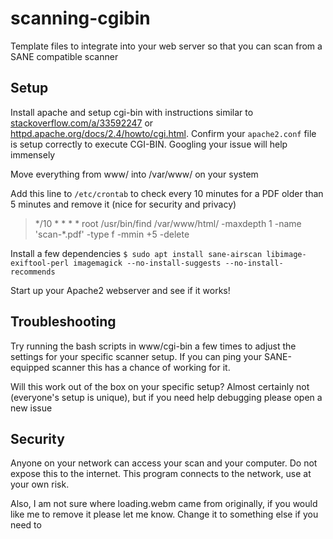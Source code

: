 # scanning-cgibin
Template files to integrate into your web server so that you can scan from a SANE compatible scanner

## Setup
Install apache and setup cgi-bin with instructions similar to [stackoverflow.com/a/33592247](https://stackoverflow.com/a/33592247) or [httpd.apache.org/docs/2.4/howto/cgi.html](https://httpd.apache.org/docs/2.4/howto/cgi.html). Confirm your `apache2.conf` file is setup correctly to execute CGI-BIN. Googling your issue will help immensely

Move everything from www/ into /var/www/ on your system

Add this line to `/etc/crontab` to check every 10 minutes for a PDF older than 5 minutes and remove it (nice for security and privacy)
> \*/10 \* \* \* \*	root	/usr/bin/find /var/www/html/ -maxdepth 1 -name 'scan-\*.pdf' -type f -mmin +5 -delete

Install a few dependencies
```$ sudo apt install sane-airscan libimage-exiftool-perl imagemagick --no-install-suggests --no-install-recommends```

Start up your Apache2 webserver and see if it works!

## Troubleshooting
Try running the bash scripts in www/cgi-bin a few times to adjust the settings for your specific scanner setup. If you can ping your SANE-equipped scanner this has a chance of working for it.

Will this work out of the box on your specific setup? Almost certainly not (everyone's setup is unique), but if you need help debugging please open a new issue

## Security
Anyone on your network can access your scan and your computer. Do not expose this to the internet. This program connects to the network, use at your own risk.

Also, I am not sure where loading.webm came from originally, if you would like me to remove it please let me know. Change it to something else if you need to
